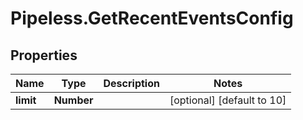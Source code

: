 # Pipeless.GetRecentEventsConfig

## Properties

Name | Type | Description | Notes
------------ | ------------- | ------------- | -------------
**limit** | **Number** |  | [optional] [default to 10]



